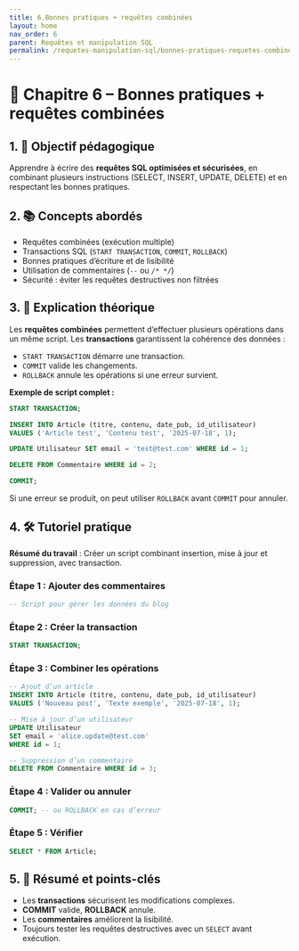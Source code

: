 ```yaml
---
title: 6.Bonnes pratiques + requêtes combinées
layout: home
nav_order: 6
parent: Requêtes et manipulation SQL
permalink: /requetes-manipulation-sql/bonnes-pratiques-requetes-combinees/
---
```



# 📘 Chapitre 6 – Bonnes pratiques + requêtes combinées

## 1. 🎯 Objectif pédagogique

Apprendre à écrire des **requêtes SQL optimisées et sécurisées**, en combinant plusieurs instructions (SELECT, INSERT, UPDATE, DELETE) et en respectant les bonnes pratiques.

## 2. 📚 Concepts abordés

* Requêtes combinées (exécution multiple)
* Transactions SQL (`START TRANSACTION`, `COMMIT`, `ROLLBACK`)
* Bonnes pratiques d’écriture et de lisibilité
* Utilisation de commentaires (`--` ou `/* */`)
* Sécurité : éviter les requêtes destructives non filtrées

## 3. 🧠 Explication théorique

Les **requêtes combinées** permettent d’effectuer plusieurs opérations dans un même script.
Les **transactions** garantissent la cohérence des données :

* `START TRANSACTION` démarre une transaction.
* `COMMIT` valide les changements.
* `ROLLBACK` annule les opérations si une erreur survient.

**Exemple de script complet :**

```sql
START TRANSACTION;

INSERT INTO Article (titre, contenu, date_pub, id_utilisateur)
VALUES ('Article test', 'Contenu test', '2025-07-18', 1);

UPDATE Utilisateur SET email = 'test@test.com' WHERE id = 1;

DELETE FROM Commentaire WHERE id = 2;

COMMIT;
```

Si une erreur se produit, on peut utiliser `ROLLBACK` avant `COMMIT` pour annuler.

## 4. 🛠 Tutoriel pratique

**Résumé du travail** : Créer un script combinant insertion, mise à jour et suppression, avec transaction.

### Étape 1 : Ajouter des commentaires

```sql
-- Script pour gérer les données du blog
```

### Étape 2 : Créer la transaction

```sql
START TRANSACTION;
```

### Étape 3 : Combiner les opérations

```sql
-- Ajout d’un article
INSERT INTO Article (titre, contenu, date_pub, id_utilisateur)
VALUES ('Nouveau post', 'Texte exemple', '2025-07-18', 1);

-- Mise à jour d’un utilisateur
UPDATE Utilisateur
SET email = 'alice.update@test.com'
WHERE id = 1;

-- Suppression d’un commentaire
DELETE FROM Commentaire WHERE id = 3;
```

### Étape 4 : Valider ou annuler

```sql
COMMIT; -- ou ROLLBACK en cas d’erreur
```

### Étape 5 : Vérifier

```sql
SELECT * FROM Article;
```

## 5. 🧾 Résumé et points-clés

* Les **transactions** sécurisent les modifications complexes.
* **COMMIT** valide, **ROLLBACK** annule.
* Les **commentaires** améliorent la lisibilité.
* Toujours tester les requêtes destructives avec un `SELECT` avant exécution.
